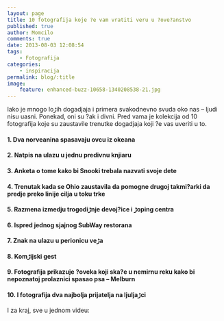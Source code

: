 ```yaml
---
layout: page
title: 10 fotografija koje ?e vam vratiti veru u ?ove?anstvo
published: true
author: Momcilo
comments: true
date: 2013-08-03 12:08:54
tags:
    - Fotografija
categories:
    - inspiracija
permalink: blog/:title
image:
    feature: enhanced-buzz-10658-1340208538-21.jpg
---
```

Iako je mnogo loڑih dogadjaja i primera svakodnevno svuda oko nas &#8211; ljudi nisu u‍asni. Ponekad, oni su ?ak i divni. Pred vama je kolekcija od 10 fotografija koje su zaustavile trenutke dogadjaja koji ?e vas uveriti u to. 

#### 1. Dva norve‍anina spasavaju ovcu iz okeana



#### 2. Natpis na ulazu u jednu predivnu knji‍aru



#### 3. Anketa o tome kako bi Snooki trebala nazvati svoje dete



#### 4. Trenutak kada se Ohio zaustavila da pomogne drugoj takmi?arki da predje preko linije cilja u toku trke



#### 5. Razmena izmedju trogodiڑnje devoj?ice i ڑoping centra





#### 6. Ispred jednog sjajnog SubWay restorana



#### 7. Znak na ulazu u perionicu veڑa



#### 8. Komڑijski gest



#### 9. Fotografija prikazuje ?oveka koji ska?e u nemirnu reku kako bi nepoznatoj prolaznici spasao psa &#8211; Melburn


  


#### 10. I fotografija dva najbolja prijatelja na ljuljaڑci

 

I za kraj, sve u jednom videu: